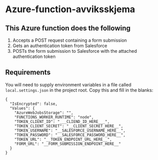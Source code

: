 # Azure-function-avviksskjema

## This Azure function does the following

1. Accepts a POST request containing a form submission
2. Gets an authentication token from Salesforce
3. POSTs the form submission to Salesforce with the attached authentication token

## Requirements

You will need to supply environment variables in a file called `local.settings.json` in the project root. Copy this and fill in the blanks:

```
{
  "IsEncrypted": false,
  "Values": {
    "AzureWebJobsStorage": "",
    "FUNCTIONS_WORKER_RUNTIME": "node",
    "TOKEN_CLIENT_ID": "___CLIEND_ID_HERE___",
    "TOKEN_CLIENT_SECRET": "__CLIENT_SECRET_HERE__",
    "TOKEN_USERNAME": "__SALESFORCE_USERNAME_HERE__",
    "TOKEN_PASSWORD": "__SALESFORCE_PASSWORD_HERE__",
    "TOKEN_URL": "__TOKEN_ENDPOINT_URL_HERE__",
    "FORM_URL": "__FORM_SUBMISSION_ENDPOINT_HERE__"
  }
}
```
